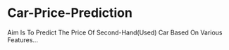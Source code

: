 # Car-Price-Prediction

Aim Is To Predict The Price Of Second-Hand(Used) Car Based On Various Features...
